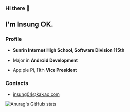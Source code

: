 ### Hi there 👋 


## I'm Insung OK.




### Profile

* __Sunrin Internet High School, Software Division 115th__

* Major in __Android Development__

* App:ple Pi, 11th __Vice President__

### Contacts

* insung04@kakao.com

![Anurag's GitHub stats](https://github-readme-stats.vercel.app/api?username=inseong04&count_private=true&hide=stars,prs)


